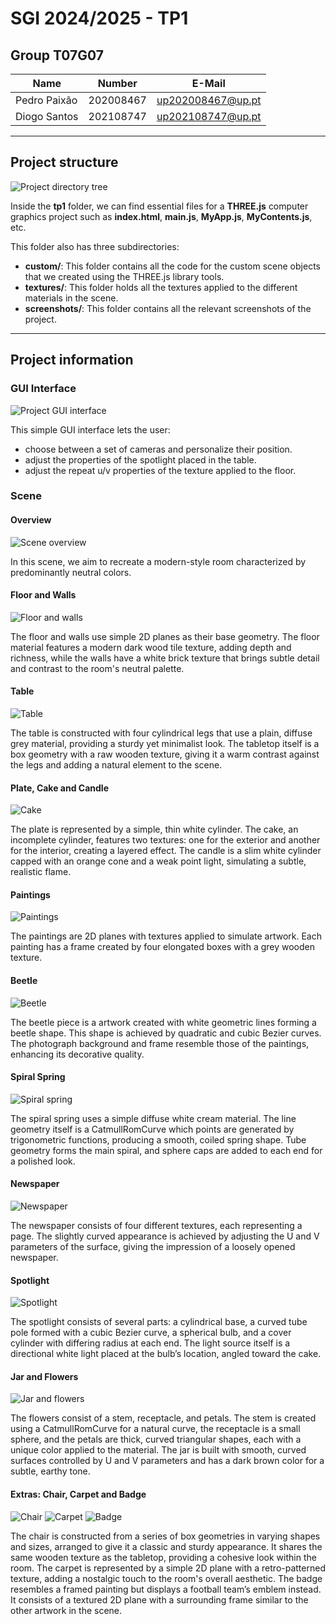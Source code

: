 # SGI 2024/2025 - TP1

## Group T07G07
| Name             | Number    | E-Mail             |
| ---------------- | --------- | ------------------ |
| Pedro Paixão     | 202008467 | up202008467@up.pt  |
| Diogo Santos     | 202108747 | up202108747@up.pt  |

----
## Project structure

![Project directory tree](screenshots/structure.png)

Inside the **tp1** folder, we can find essential files for a **THREE.js** computer graphics project such as **index.html**, **main.js**, **MyApp.js**, **MyContents.js**, etc.

This folder also has three subdirectories:

- **custom/**: This folder contains all the code for the custom scene objects that we created using the THREE.js library tools.
- **textures/**: This folder holds all the textures applied to the different materials in the scene.
- **screenshots/**: This folder contains all the relevant screenshots of the project.


----
## Project information

### GUI Interface

![Project GUI interface](screenshots/interface.png)

This simple GUI interface lets the user:

- choose between a set of cameras and personalize their position.
- adjust the properties of the spotlight placed in the table.
- adjust the repeat u/v properties of the texture applied to the floor.

### Scene

#### Overview

![Scene overview](screenshots/overview.png)

In this scene, we aim to recreate a modern-style room characterized by predominantly neutral colors.

#### Floor and Walls

![Floor and walls](screenshots/floor-walls.png)

The floor and walls use simple 2D planes as their base geometry. The floor material features a modern dark wood tile texture, adding depth and richness, while the walls have a white brick texture that brings subtle detail and contrast to the room's neutral palette.

#### Table

![Table](screenshots/table.png)

The table is constructed with four cylindrical legs that use a plain, diffuse grey material, providing a sturdy yet minimalist look. The tabletop itself is a box geometry with a raw wooden texture, giving it a warm contrast against the legs and adding a natural element to the scene.

#### Plate, Cake and Candle

![Cake](screenshots/cake.png)

The plate is represented by a simple, thin white cylinder. The cake, an incomplete cylinder, features two textures: one for the exterior and another for the interior, creating a layered effect. The candle is a slim white cylinder capped with an orange cone and a weak point light, simulating a subtle, realistic flame.

#### Paintings

![Paintings](screenshots/paintings.png)

The paintings are 2D planes with textures applied to simulate artwork. Each painting has a frame created by four elongated boxes with a grey wooden texture.

#### Beetle

![Beetle](screenshots/beetle.png)

The beetle piece is a artwork created with white geometric lines forming a beetle shape. This shape is achieved by quadratic and cubic Bezier curves. The photograph background and frame resemble those of the paintings, enhancing its decorative quality.

#### Spiral Spring

![Spiral spring](screenshots/spring.png)

The spiral spring uses a simple diffuse white cream material. The line geometry itself is a CatmullRomCurve which points are generated by trigonometric functions, producing a smooth, coiled spring shape. Tube geometry forms the main spiral, and sphere caps are added to each end for a polished look.

#### Newspaper

![Newspaper](screenshots/newspaper.png)

The newspaper consists of four different textures, each representing a page. The slightly curved appearance is achieved by adjusting the U and V parameters of the surface, giving the impression of a loosely opened newspaper.

#### Spotlight

![Spotlight](screenshots/spotlight.png)

The spotlight consists of several parts: a cylindrical base, a curved tube pole formed with a cubic Bezier curve, a spherical bulb, and a cover cylinder with differing radius at each end. The light source itself is a directional white light placed at the bulb’s location, angled toward the cake.

#### Jar and Flowers

![Jar and flowers](screenshots/jar-flowers.png)

The flowers consist of a stem, receptacle, and petals. The stem is created using a CatmullRomCurve for a natural curve, the receptacle is a small sphere, and the petals are thick, curved triangular shapes, each with a unique color applied to the material. The jar is built with smooth, curved surfaces controlled by U and V parameters and has a dark brown color for a subtle, earthy tone.

#### Extras: Chair, Carpet and Badge

![Chair](screenshots/chair.png)
![Carpet](screenshots/rug.png)
![Badge](screenshots/badge.png)

The chair is constructed from a series of box geometries in varying shapes and sizes, arranged to give it a classic and sturdy appearance. It shares the same wooden texture as the tabletop, providing a cohesive look within the room.
The carpet is represented by a simple 2D plane with a retro-patterned texture, adding a nostalgic touch to the room's overall aesthetic.
The badge resembles a framed painting but displays a football team’s emblem instead. It consists of a textured 2D plane with a surrounding frame similar to the other artwork in the scene.
